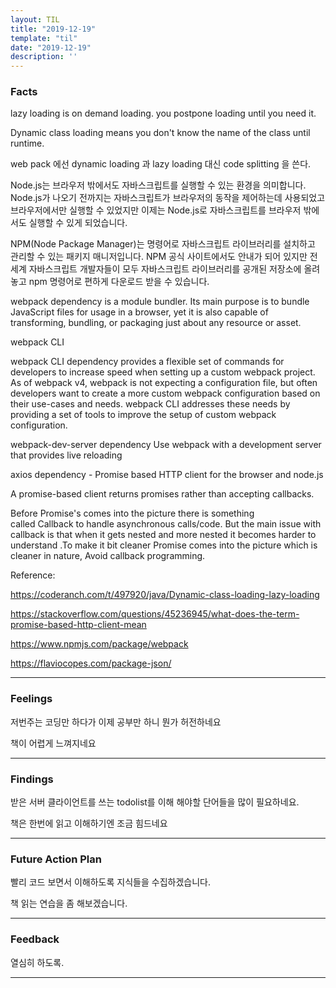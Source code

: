 ```yaml
---
layout: TIL
title: "2019-12-19"
template: "til"
date: "2019-12-19"
description: ''
---
```



### Facts

lazy loading is on demand loading.
you postpone loading until you need it.

Dynamic class loading means you don't know the name of the class until runtime.

web pack 에선 dynamic loading  과 lazy loading 대신 code splitting 을 쓴다.

Node.js는 브라우저 밖에서도 자바스크립트를 실행할 수 있는 환경을 의미합니다. Node.js가 나오기 전까지는 자바스크립트가 브라우저의 동작을 제어하는데 사용되었고 브라우저에서만 실행할 수 있었지만 이제는 Node.js로 자바스크립트를 브라우저 밖에서도 실행할 수 있게 되었습니다.

NPM(Node Package Manager)는 명령어로 자바스크립트 라이브러리를 설치하고 관리할 수 있는 패키지 매니저입니다. NPM 공식 사이트에서도 안내가 되어 있지만 전 세계 자바스크립트 개발자들이 모두 자바스크립트 라이브러리를 공개된 저장소에 올려놓고 npm 명령어로 편하게 다운로드 받을 수 있습니다.

webpack dependency is a module bundler. Its main purpose is to bundle JavaScript files for usage in a browser, yet it is also capable of transforming, bundling, or packaging just about any resource or asset.

webpack CLI

webpack CLI dependency provides a flexible set of commands for developers to increase speed when setting up a custom webpack project. As of webpack v4, webpack is not expecting a configuration file, but often developers want to create a more custom webpack configuration based on their use-cases and needs. webpack CLI addresses these needs by providing a set of tools to improve the setup of custom webpack configuration.

webpack-dev-server dependency Use webpack with a development server that provides live reloading

axios dependency - Promise based HTTP client for the browser and node.js

A promise-based client returns promises rather than accepting callbacks.

Before Promise's comes into the picture there is something called Callback to handle asynchronous calls/code. But the main issue with callback is that when it gets nested and more nested it becomes  harder to understand .To make it bit cleaner Promise comes into the picture which is cleaner in nature, Avoid callback programming.

Reference:

<https://coderanch.com/t/497920/java/Dynamic-class-loading-lazy-loading>

<https://stackoverflow.com/questions/45236945/what-does-the-term-promise-based-http-client-mean>

<https://www.npmjs.com/package/webpack>

<https://flaviocopes.com/package-json/>

---

### Feelings

저번주는 코딩만 하다가 이제 공부만 하니 뭔가 허전하네요

책이 어렵게 느껴지네요

---

### Findings

받은 서버 클라이언트를 쓰는 todolist를 이해 해야할 단어들을 많이 필요하네요.

책은 한번에 읽고 이해하기엔 조금 힘드네요

---

### Future Action Plan

빨리 코드 보면서 이해하도록 지식들을 수집하겠습니다.

책 읽는 연습을 좀 해보겠습니다.

---

### Feedback

열심히 하도록.

---
